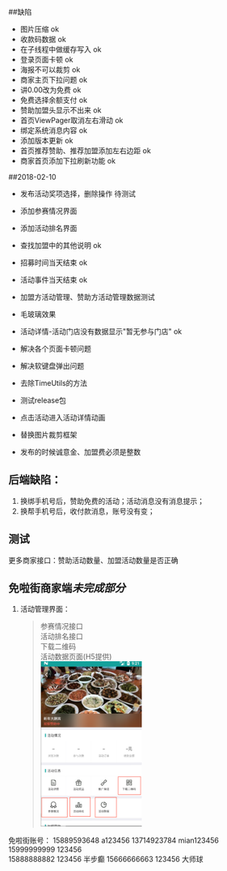 ##缺陷
* 图片压缩    						ok
* 收款码数据  						ok
* 在子线程中做缓存写入 				ok
* 登录页面卡顿  						ok
* 海报不可以裁剪 						ok
* 商家主页下拉问题					ok
* 讲0.00改为免费						ok
* 免费选择余额支付					ok
* 赞助加盟头显示不出来					ok
* 首页ViewPager取消左右滑动			ok
* 绑定系统消息内容					ok
* 添加版本更新						ok
* 首页推荐赞助、推荐加盟添加左右边距     ok
* 商家首页添加下拉刷新功能				ok

##2018-02-10
* 发布活动奖项选择，删除操作			待测试
* 添加参赛情况界面
* 添加活动排名界面
* 查找加盟中的其他说明					ok
* 招募时间当天结束					ok
* 活动事件当天结束					ok
* 加盟方活动管理、赞助方活动管理数据测试
* 毛玻璃效果
* 活动详情-活动门店没有数据显示"暂无参与门店" ok
* 解决各个页面卡顿问题
* 解决软键盘弹出问题
* 去除TimeUtils的方法
* 测试release包


* 点击活动进入活动详情动画
* 替换图片裁剪框架 


* 发布的时候诚意金、加盟费必须是整数


## 后端缺陷：
1. 换绑手机号后，赞助免费的活动；活动消息没有消息提示；
2. 换帮手机号后，收付款消息，账号没有变；

## 测试
更多商家接口：赞助活动数量、加盟活动数量是否正确


## 免啦街商家端*未完成部分*

1. 活动管理界面：
	> 参赛情况接口   
	> 活动排名接口  
	> 下载二维码  
	> 活动数据页面(H5提供)  
	> <img src="/img/image1.png"  alt="上海鲜花港 - 郁金香" width="200"  ></img>





免啦街账号：
15889593648	a123456
13714923784 mian123456
15999999999 123456  
15888888882 123456  半步癫
15666666663 123456  大师球
